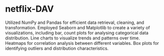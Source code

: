 # netflix-DAV
Utilized NumPy and Pandas for efficient data retrieval, cleaning, and transformation. Employed Seaborn and Matplotlib to create a variety of visualizations, including bar, count plots for analysing categorical data distribution. Line charts to visualize trends and patterns over time. Heatmaps for correlation analysis between different variables. Box plots for identifying outliers and distribution characteristics.
